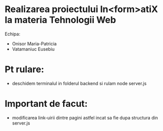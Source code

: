 # Realizarea proiectului In&lt;form&gt;atiX la materia Tehnologii Web 
Echipa:
- Onisor Maria-Patricia
- Vatamaniuc Eusebiu


# Pt rulare:
- deschidem terminalul in folderul backend si rulam node server.js

# Important de facut: 
- modificarea link-uirii dintre pagini astfel incat sa fie dupa structura din server.js
